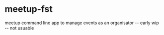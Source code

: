 # meetup-fst
meetup command line app to manage events as an organisator -- early wip -- not usuable
